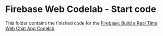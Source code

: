 # Firebase Web Codelab - Start code

This folder contains the finished code for the [Firebase: Build a Real Time Web Chat App Codelab](https://codelabs.developers.google.com/codelabs/firebase-web/).
